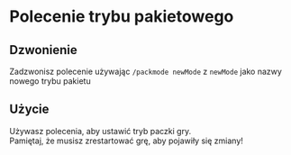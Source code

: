 # Polecenie trybu pakietowego

## Dzwonienie

Zadzwonisz polecenie używając `/packmode newMode` z `newMode` jako nazwy nowego trybu pakietu

## Użycie

Używasz polecenia, aby ustawić tryb paczki gry.  
Pamiętaj, że musisz zrestartować grę, aby pojawiły się zmiany!